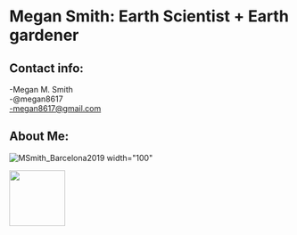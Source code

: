 # Megan Smith: Earth Scientist + Earth gardener

## Contact info: ##
-Megan M. Smith<br>
-@megan8617<br> 
-megan8617@gmail.com<br> 


## About Me: ##
![MSmith_Barcelona2019](https://github.com/megan8617/megan8617.github.io/assets/108903377/ce7964b1-1ac8-4cd6-901f-9256f92a2bb5) width="100"

<img src="https://github.com/megan8617/megan8617.github.io/assets/108903377/440877c1-77d9-4224-8378-9f7d423f8a2" width="100">
